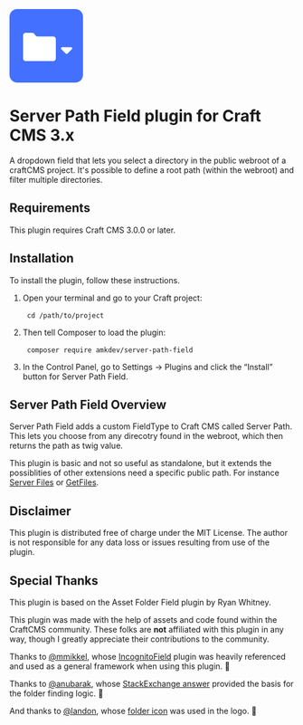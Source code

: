 ![Plugin Icon: A folder with a dropdown arrow on a blue background.](./src/icon.svg) 

# Server Path Field plugin for Craft CMS 3.x

A dropdown field that lets you select a directory in the public webroot of a craftCMS project. It's possible to define a root path (within the webroot) and filter multiple directories.

## Requirements

This plugin requires Craft CMS 3.0.0 or later.

## Installation

To install the plugin, follow these instructions.

1. Open your terminal and go to your Craft project:

        cd /path/to/project

2. Then tell Composer to load the plugin:

        composer require amkdev/server-path-field

3. In the Control Panel, go to Settings → Plugins and click the “Install” button for Server Path Field.

## Server Path Field Overview

Server Path Field adds a custom FieldType to Craft CMS called Server Path. This lets you choose from any direcotry found in the webroot, which then returns the path as twig value. 

This plugin is basic and not so useful as standalone, but it extends the possiblities of other extensions need a specific public path. For instance [Server Files](https://github.com/amkdev/server-files) or [GetFiles](https://github.com/amkdev/craft-getfiles).

## Disclaimer

This plugin is distributed free of charge under the MIT License. The author is not responsible for any data loss or issues resulting from use of the plugin. 

## Special Thanks 

This plugin is based on the Asset Folder Field plugin by Ryan Whitney.

This plugin was made with the help of assets and code found within the CraftCMS community. These folks are **not** affiliated with this plugin in any way, though I greatly appreciate their contributions to the community.

Thanks to [@mmikkel](https://github.com/mmikkel/IncognitoField-Craft3), whose [IncognitoField](https://github.com/mmikkel/IncognitoField-Craft3) plugin was heavily referenced and used as a general framework when using this plugin. 🎉

Thanks to [@anubarak](https://github.com/Anubarak), whose [StackExchange answer](https://craftcms.stackexchange.com/a/24011) provided the basis for the folder finding logic. 🎉

And thanks to [@landon](https://thenounproject.com/landan), whose [folder icon](https://thenounproject.com/search/?q=folder&i=1594035) was used in the logo. 🎉
